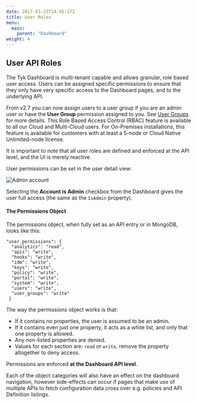 ```yaml
---
date: 2017-03-23T14:45:17Z
title: User Roles
menu:
  main:
    parent: "Dashboard"
weight: 4 
---
```


## User API Roles

The Tyk Dashboard is multi-tenant capable and allows granular, role based user access. Users can be assigned specific permissions to ensure that they only have very specific access to the Dashboard pages, and to the underlying API.

From v2.7 you can now assign users to a user group if you are an admin user or have the **User Group** permission assigned to you. See [User Groups](/basic-config-and-security/security/dashboard/create-user-groups/) for more details. This Role Based Access Control (RBAC) feature is available to all our Cloud and Multi-Cloud users. For On-Premises installations, this feature is available for customers with at least a 5-node or Cloud Native Unlimited-node license.

It is important to note that all user roles are defined and enforced at the API level, and the UI is merely reactive.

User permissions can be set in the user detail view:

![Admin account](/img/2.10/user_permissions.png)

Selecting the **Account is Admin** checkbox from the Dashboard gives the user full access (the same as the `IsAdmin` property).

#### The Permissions Object

The permissions object, when fully set as an API entry or in MongoDB, looks like this:

```{.copyWrapper}
"user_permissions": {
  "analytics": "read",
  "apis": "write",
  "hooks": "write",
  "idm": "write",
  "keys": "write",
  "policy": "write",
  "portal": "write",
  "system": "write",
  "users": "write",
  "user_groups": "write"
 }
```

The way the permissions object works is that:

*   If it contains no properties, the user is assumed to be an admin.
*   If it contains even just one property, it acts as a white list, and only that one property is allowed.
*   Any non-listed properties are denied.
*   Values for each section are: `read` or `write`, remove the property altogether to deny access.

Permissions are enforced **at the Dashboard API level**.

Each of the object categories will also have an effect on the dashboard navigation, however side-effects can occur if pages that make use of multiple APIs to fetch configuration data cross over e.g. policies and API Definition listings.